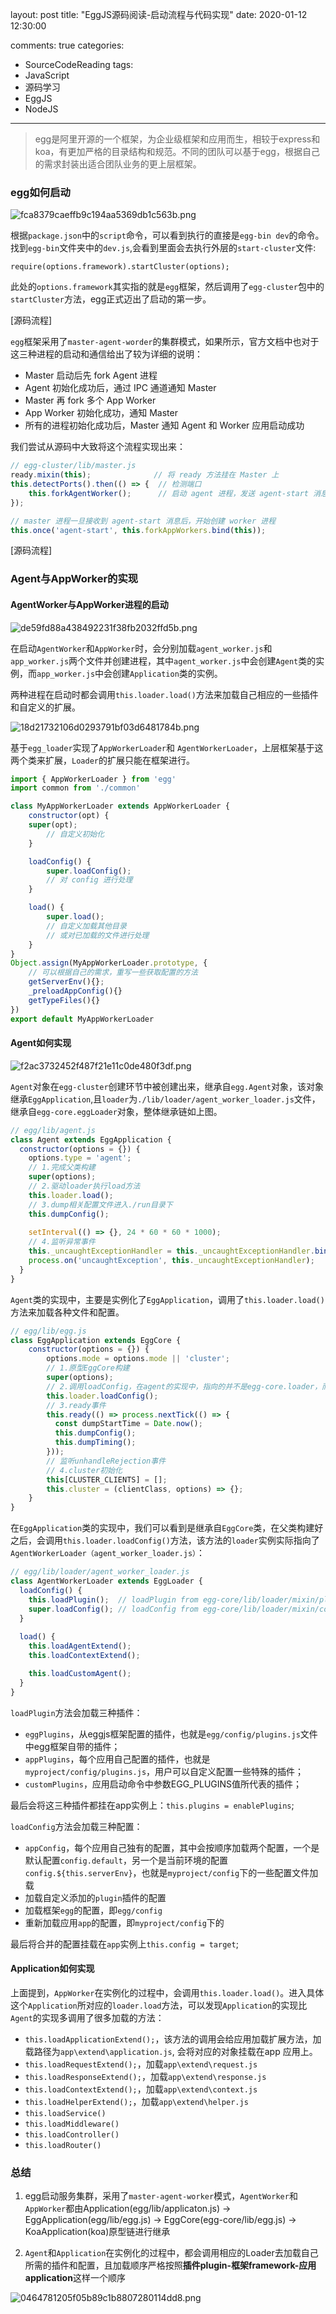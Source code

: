 layout: post
title: "EggJS源码阅读-启动流程与代码实现"
date: 2020-01-12 12:30:00
<!-- banner: http://oqcytejyk.bkt.clouddn.com/post-bg-javascript%E7%9A%84%E5%89%AF%E6%9C%AC.jpg -->
comments: true
categories: 
- SourceCodeReading
tags:
- JavaScript
- 源码学习
- EggJS
- NodeJS
---

>egg是阿里开源的一个框架，为企业级框架和应用而生，相较于express和koa，有更加严格的目录结构和规范。不同的团队可以基于egg，根据自己的需求封装出适合团队业务的更上层框架。

### egg如何启动

![fca8379caeffb9c194aa5369db1c563b.png](https://app.yinxiang.com/files/common-services/binary-datas/c2VydmljZVR5cGU9MiZzZXJ2aWNlRGF0YT17Im5vdGVHdWlkIjoiZDc4MmQxN2MtM2FjYS00MDZhLTk4MDktOGRmMzMwY2M3ZGQxIiwicmVzb3VyY0d1aWQiOiJiMzZlODM2OS0xNzY1LTQzOTEtOTAzOC0zN2Q0NmE0NWVjNjAifQ==)

根据`package.json`中的`script`命令，可以看到执行的直接是`egg-bin dev`的命令。找到`egg-bin`文件夹中的`dev.js`,会看到里面会去执行外层的`start-cluster`文件:

```javasript
require(options.framework).startCluster(options);
```

此处的`options.framework`其实指的就是`egg`框架，然后调用了`egg-cluster`包中的`startCluster`方法，egg正式迈出了启动的第一步。

[源码流程]

`egg`框架采用了`master-agent-worder`的集群模式，如果所示，官方文档中也对于这三种进程的启动和通信给出了较为详细的说明：

- Master 启动后先 fork Agent 进程
- Agent 初始化成功后，通过 IPC 通道通知 Master
- Master 再 fork 多个 App Worker
- App Worker 初始化成功，通知 Master
- 所有的进程初始化成功后，Master 通知 Agent 和 Worker 应用启动成功

我们尝试从源码中大致将这个流程实现出来：

```javascript
// egg-cluster/lib/master.js
ready.mixin(this);              // 将 ready 方法挂在 Master 上
this.detectPorts().then(() => {  // 检测端口
    this.forkAgentWorker();      // 启动 agent 进程，发送 agent-start 消息给 master 进程
});

// master 进程一旦接收到 agent-start 消息后，开始创建 worker 进程
this.once('agent-start', this.forkAppWorkers.bind(this));
```

[源码流程]

### Agent与AppWorker的实现

#### AgentWorker与AppWorker进程的启动

![de59fd88a438492231f38fb2032ffd5b.png](https://app.yinxiang.com/files/common-services/binary-datas/c2VydmljZVR5cGU9MiZzZXJ2aWNlRGF0YT17Im5vdGVHdWlkIjoiZDc4MmQxN2MtM2FjYS00MDZhLTk4MDktOGRmMzMwY2M3ZGQxIiwicmVzb3VyY0d1aWQiOiI3ZmViNGFmYS1kMzNlLTQ1MDgtYjAyNi0wYWIyOGRkMDc2Y2MifQ==)


在启动`AgentWorker`和`AppWorker`时，会分别加载`agent_worker.js`和`app_worker.js`两个文件并创建进程，其中`agent_worker.js`中会创建`Agent`类的实例，而`app_worker.js`中会创建`Application`类的实例。

两种进程在启动时都会调用`this.loader.load()`方法来加载自己相应的一些插件和自定义的扩展。

![18d21732106d0293791bf03d6481784b.png](https://app.yinxiang.com/files/common-services/binary-datas/c2VydmljZVR5cGU9MiZzZXJ2aWNlRGF0YT17Im5vdGVHdWlkIjoiZDc4MmQxN2MtM2FjYS00MDZhLTk4MDktOGRmMzMwY2M3ZGQxIiwicmVzb3VyY0d1aWQiOiI0MDczM2IwZi04OTc0LTQxNzctYjM4Zi0zN2I0MTE3ZGQ2MjAifQ==)

基于`egg_loader`实现了`AppWorkerLoader`和 `AgentWorkerLoader`，上层框架基于这两个类来扩展，`Loader`的扩展只能在框架进行。

```javascript
import { AppWorkerLoader } from 'egg'
import common from './common'

class MyAppWorkerLoader extends AppWorkerLoader {
    constructor(opt) {
    super(opt);
        // 自定义初始化
    }

    loadConfig() {
        super.loadConfig();
        // 对 config 进行处理
    }

    load() {
        super.load();
        // 自定义加载其他目录
        // 或对已加载的文件进行处理
    }
}
Object.assign(MyAppWorkerLoader.prototype, {
    // 可以根据自己的需求，重写一些获取配置的方法
    getServerEnv(){};
    _preloadAppConfig(){}
    getTypeFiles(){}
})
export default MyAppWorkerLoader
```

#### Agent如何实现

![f2ac3732452f487f21e11c0de480f3df.png](https://app.yinxiang.com/files/common-services/binary-datas/c2VydmljZVR5cGU9MiZzZXJ2aWNlRGF0YT17Im5vdGVHdWlkIjoiZDc4MmQxN2MtM2FjYS00MDZhLTk4MDktOGRmMzMwY2M3ZGQxIiwicmVzb3VyY0d1aWQiOiJmMTAwMWJlZi05OWMwLTQ3Y2MtYjk3NS1kYmZiNjI1N2VkNjMifQ==)

`Agent`对象在`egg-cluster`创建环节中被创建出来，继承自`egg.Agent`对象，该对象继承`EggApplication`,且`loader`为`./lib/loader/agent_worker_loader.js`文件，继承自`egg-core.eggLoader`对象，整体继承链如上图。

```javascript
// egg/lib/agent.js
class Agent extends EggApplication {
  constructor(options = {}) {
    options.type = 'agent';
    // 1.完成父类构建
    super(options);
    // 2.驱动loader执行load方法
    this.loader.load();
    // 3.dump相关配置文件进入./run目录下
    this.dumpConfig();
    
    setInterval(() => {}, 24 * 60 * 60 * 1000);
    // 4.监听异常事件
    this._uncaughtExceptionHandler = this._uncaughtExceptionHandler.bind(this);
    process.on('uncaughtException', this._uncaughtExceptionHandler);
  }
}
```

`Agent`类的实现中，主要是实例化了`EggApplication`，调用了`this.loader.load()`方法来加载各种文件和配置。

```javascript
// egg/lib/egg.js
class EggApplication extends EggCore {
    constructor(options = {}) {
        options.mode = options.mode || 'cluster';
        // 1.原型EggCore构建
        super(options);
        // 2.调用loadConfig，在agent的实现中，指向的并不是egg-core.loader，而是agent_worker_loader
        this.loader.loadConfig();
        // 3.ready事件
        this.ready(() => process.nextTick(() => {
          const dumpStartTime = Date.now();
          this.dumpConfig();
          this.dumpTiming();
        }));
        // 监听unhandleRejection事件
        // 4.cluster初始化
        this[CLUSTER_CLIENTS] = [];
        this.cluster = (clientClass, options) => {};
    }
}
```

在`EggApplication`类的实现中，我们可以看到是继承自`EggCore`类，在父类构建好之后，会调用`this.loader.loadConfig()`方法，该方法的`loader`实例实际指向了`AgentWorkerLoader（agent_worker_loader.js）`：

```javascript
// egg/lib/loader/agent_worker_loader.js
class AgentWorkerLoader extends EggLoader {
  loadConfig() {
    this.loadPlugin();  // loadPlugin from egg-core/lib/loader/mixin/plgin.js
    super.loadConfig(); // loadConfig from egg-core/lib/loader/mixin/config.js
  }
  
  load() {
    this.loadAgentExtend();
    this.loadContextExtend();

    this.loadCustomAgent();
  }
}
```

`loadPlugin`方法会加载三种插件：
- `eggPlugins`，从eggjs框架配置的插件，也就是`egg/config/plugins.js`文件中egg框架自带的插件；
- `appPlugins`，每个应用自己配置的插件，也就是`myproject/config/plugins.js`，用户可以自定义配置一些特殊的插件；
- `customPlugins`，应用启动命令中参数EGG_PLUGINS值所代表的插件；

最后会将这三种插件都挂在app实例上：`this.plugins = enablePlugins`;

`loadConfig`方法会加载三种配置：
- `appConfig`，每个应用自己独有的配置，其中会按顺序加载两个配置，一个是默认配置`config.default`，另一个是当前环境的配置`config.${this.serverEnv}`，也就是`myproject/config`下的一些配置文件加载
- 加载自定义添加的`plugin`插件的配置
- 加载框架`egg`的配置，即`egg/config`
- 重新加载应用`app`的配置，即`myproject/config`下的

最后将合并的配置挂载在`app`实例上`this.config = target`;

#### Application如何实现

上面提到，`AppWorker`在实例化的过程中，会调用`this.loader.load()`。进入具体这个`Application`所对应的`loader.load`方法，可以发现`Application`的实现比`Agent`的实现多调用了很多加载的方法：

- `this.loadApplicationExtend();`，该方法的调用会给应用加载扩展方法，加载路径为`app\extend\application.js`, 会将对应的对象挂载在app 应用上。
- `this.loadRequestExtend();`，加载`app\extend\request.js`
- `this.loadResponseExtend();`，加载`app\extend\response.js`
- `this.loadContextExtend();`，加载`app\extend\context.js`
- `this.loadHelperExtend();`，加载`app\extend\helper.js`
- `this.loadService()`
- `this.loadMiddleware()`
- `this.loadController()`
- `this.loadRouter()`

### 总结

1. egg启动服务集群，采用了`master-agent-worker`模式，`AgentWorker`和`AppWorker`都由Application(egg/lib/applicaton.js) -> EggApplication(egg/lib/egg.js) -> EggCore(egg-core/lib/egg.js) -> KoaApplication(koa)原型链进行继承

2. `Agent`和`Application`在实例化的过程中，都会调用相应的Loader去加载自己所需的插件和配置，且加载顺序严格按照**插件plugin-框架framework-应用application**这样一个顺序

![0464781205f05b89c1b8807280114dd8.png](https://app.yinxiang.com/files/common-services/binary-datas/c2VydmljZVR5cGU9MiZzZXJ2aWNlRGF0YT17Im5vdGVHdWlkIjoiZDc4MmQxN2MtM2FjYS00MDZhLTk4MDktOGRmMzMwY2M3ZGQxIiwicmVzb3VyY0d1aWQiOiIwZGM3ZmY3Mi1iZjM1LTQzZDMtODE1Ni0wMDk2YmQyY2FiMDUifQ==)
